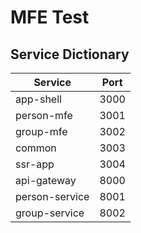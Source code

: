 # MFE Test

## Service Dictionary

| Service        | Port |
| -------------- | ---- |
| app-shell      | 3000 |
| person-mfe     | 3001 |
| group-mfe      | 3002 |
| common         | 3003 |
| ssr-app        | 3004 |
| api-gateway    | 8000 |
| person-service | 8001 |
| group-service  | 8002 |
